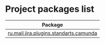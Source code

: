 Project packages list
=====================
| Package                                                                                   |
| ----------------------------------------------------------------------------------------- |
| [ru.mail.jira.plugins.standarts.camunda](ru/mail/jira/plugins/standarts/camunda/Index.md) |